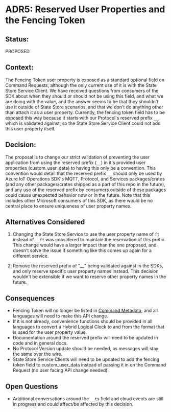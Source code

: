# ADR5: Reserved User Properties and the Fencing Token

## Status: 

PROPOSED

## Context: 

The Fencing Token user property is exposed as a standard optional field on Command Requests, although the only current use of it is with the State Store Service Client. We have received questions from consumers of the SDK about when they should or should not be using this field, and what we are doing with the value, and the answer seems to be that they shouldn't use it outside of State Store scenarios, and that we don't do anything other than attach it as a user property. Currently, the fencing token field has to be exposed this way because it starts with our Protocol's reserved prefix `__`, which is validated against, so the State Store Service Client could not add this user property itself.

## Decision: 

The proposal is to change our strict validation of preventing the user application from using the reserved prefix (`__`) in it's provided user properties (custom_user_data) to having this only be a convention. This convention would detail that the reserved prefix `__` should only be used by Azure IoT Operations SDK's MQTT, Protocol, and Services packages/crates (and any other packages/crates shipped as a part of this repo in the future), and any use of the reserved prefix by consumers outside of these packages could cause unexpected behavior now or in the future. Note that this includes other Microsoft consumers of this SDK, as there would be no central place to ensure uniqueness of user property names.

## Alternatives Considered

1. Changing the State Store Service to use the user property name of `ft` instead of `__ft` was considered to maintain the reservation of this prefix. This change would have a larger impact than the one proposed, and doesn't solve the issue if something like this comes up again for a different service.

1. Remove the reserved prefix of "__" being validated against in the SDKs, and only reserve specific user property names instead. This decision wouldn't be extensible if we want to reserve other property names in the future.

## Consequences

- Fencing Token will no longer be listed in [Command Metadata](https://github.com/Azure/iot-operations-sdks/blob/main/doc/reference/message-metadata.md#command-metadata), and all languages will need to make this API change.
- If it is not already, convenience functions should be provided in all languages to convert a Hybrid Logical Clock to and from the format that is used for the user property value.
- Documentation around the reserved prefix will need to be updated in code and in general docs.
- No Protocol Version update should be needed, as messages will stay the same over the wire.
- State Store Service Clients will need to be updated to add the fencing token field to custom_user_data instead of passing it in on the Command Request (no user facing API change needed).

## Open Questions

- Additional conversations around the `__ts` field and cloud events are still in progress and could affect/be affected by this decision.

